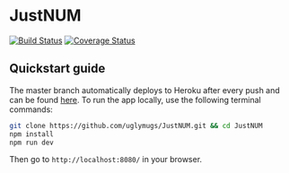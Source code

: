 # JustNUM

[![Build Status](https://travis-ci.org/uglymugs/JustNUM.svg?branch=master)](https://travis-ci.org/uglymugs/JustNUM) [![Coverage Status](https://coveralls.io/repos/github/uglymugs/JustNUM/badge.svg?branch=master)](https://coveralls.io/github/uglymugs/JustNUM?branch=master)

## Quickstart guide

The master branch automatically deploys to Heroku after every push and can be found [here](http://just-num.herokuapp.com/). To run the app locally, use the following terminal commands:
```bash
git clone https://github.com/uglymugs/JustNUM.git && cd JustNUM
npm install
npm run dev
```
Then go to `http://localhost:8080/` in your browser.
